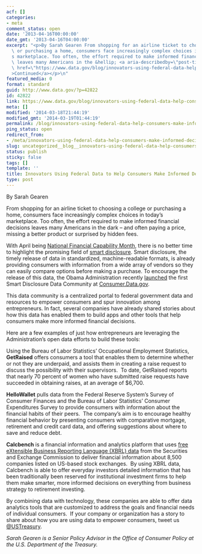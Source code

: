 ```yaml
---
acf: []
categories:
- meta
comment_status: open
date: '2013-04-16T00:00:00'
date_gmt: '2013-04-16T04:00:00'
excerpt: "<p>By Sarah Gearen From shopping for an airline ticket to choosing a college\
  \ or purchasing a home, consumers face increasingly complex choices in today\u2019\
  s marketplace. Too often, the effort required to make informed financial decisions\
  \ leaves many Americans in the &hellip; <a aria-describedby=\"post-title-42822\"\
  \ href=\"https://www.data.gov/blog/innovators-using-federal-data-help-consumers-make-informed-decisions\"\
  >Continued</a></p>\n"
featured_media: 0
format: standard
guid: http://www.data.gov/?p=42822
id: 42822
link: https://www.data.gov/blog/innovators-using-federal-data-help-consumers-make-informed-decisions
meta: []
modified: '2014-03-18T21:44:19'
modified_gmt: '2014-03-19T01:44:19'
permalink: /blog/innovators-using-federal-data-help-consumers-make-informed-decisions/
ping_status: open
redirect_from:
- /meta/innovators-using-federal-data-help-consumers-make-informed-decisions/
slug: uncategorized__blog__innovators-using-federal-data-help-consumers-make-informed-decisions
status: publish
sticky: false
tags: []
template: ''
title: Innovators Using Federal Data to Help Consumers Make Informed Decisions
type: post
---
```

By Sarah Gearen

  

From shopping for an airline ticket to choosing a college or purchasing a home, consumers face increasingly complex choices in today’s marketplace. Too often, the effort required to make informed financial decisions leaves many Americans in the dark – and often paying a price, missing a better product or surprised by hidden fees.

  

With April being [National Financial Capability Month](http://www.whitehouse.gov/the-press-office/2013/03/29/presidential-proclamation-national-financial-capability-month-2013), there is no better time to highlight the promising field of [smart disclosure](http://www.data.gov/consumer/page/consumer-about). Smart disclosure, the timely release of data in standardized, machine-readable formats, is already providing consumers with information from a wide array of vendors so they can easily compare options before making a purchase. To encourage the release of this data, the Obama Administration recently [launched](http://www.whitehouse.gov/blog/2013/02/11/consumerdatagov-live) the first Smart Disclosure Data Community at [Consumer.Data.gov](http://www.consumer.data.gov/).  

This data community is a centralized portal to federal government data and resources to empower consumers and spur innovation among entrepreneurs. In fact, several companies have already shared stories about how this data has enabled them to build apps and other tools that help consumers make more informed financial decisions.

  

Here are a few examples of just how entrepreneurs are leveraging the Administration’s open data efforts to build these tools:

  

Using the Bureau of Labor Statistics’ Occupational Employment Statistics, **GetRaised** offers consumers a tool that enables them to determine whether or not they are underpaid, and assists them in creating a raise request to discuss the possibility with their supervisors.  To date, GetRaised reports that nearly 70 percent of women who have submitted raise requests have succeeded in obtaining raises, at an average of $6,700.  

  

**HelloWallet** pulls data from the Federal Reserve System’s Survey of Consumer Finances and the Bureau of Labor Statistics’ Consumer Expenditures Survey to provide consumers with information about the financial habits of their peers.  The company’s aim is to encourage healthy financial behavior by presenting consumers with comparative mortgage, retirement and credit card data, and offering suggestions about where to save and reduce debt. 

  

**Calcbench** is a financial information and analytics platform that uses [free eXtensible Business Reporting Language (XBRL) data](http://www.xbrl.sec.gov/) from the Securities and Exchange Commission to deliver financial information about 8,500 companies listed on US-based stock exchanges.  By using XBRL data, Calcbench is able to offer everyday investors detailed information that has been traditionally been reserved for institutional investment firms to help them make smarter, more informed decisions on everything from business strategy to retirement investing.  

  

By combining data with technology, these companies are able to offer data analytics tools that are customized to address the goals and financial needs of individual consumers.  If your company or organization has a story to share about how you are using data to empower consumers, tweet us [@USTreasury](https://twitter.com/USTreasury).  

  

*Sarah Gearen is a Senior Policy Advisor in the Office of Consumer Policy at the U.S. Department of the Treasury.*

  

 




